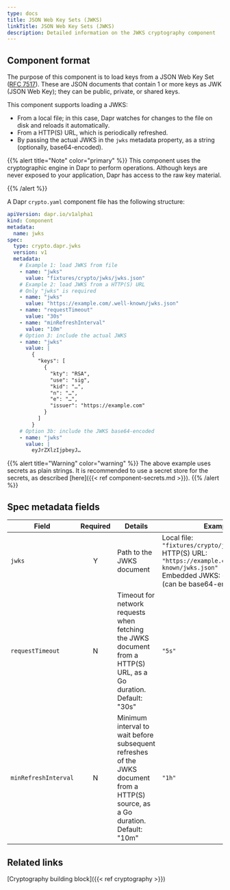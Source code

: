 ```yaml
---
type: docs
title: JSON Web Key Sets (JWKS)
linkTitle: JSON Web Key Sets (JWKS)
description: Detailed information on the JWKS cryptography component
---
```


## Component format

The purpose of this component is to load keys from a JSON Web Key Set ([RFC 7517](https://www.rfc-editor.org/rfc/rfc7517)). These are JSON documents that contain 1 or more keys as JWK (JSON Web Key); they can be public, private, or shared keys.

This component supports loading a JWKS:

- From a local file; in this case, Dapr watches for changes to the file on disk and reloads it automatically.
- From a HTTP(S) URL, which is periodically refreshed.
- By passing the actual JWKS in the `jwks` metadata property, as a string (optionally, base64-encoded).

{{% alert title="Note" color="primary" %}}
This component uses the cryptographic engine in Dapr to perform operations. Although keys are never exposed to your application, Dapr has access to the raw key material.

{{% /alert %}}

A Dapr `crypto.yaml` component file has the following structure:

```yaml
apiVersion: dapr.io/v1alpha1
kind: Component
metadata:
  name: jwks
spec:
  type: crypto.dapr.jwks
  version: v1
  metadata:
    # Example 1: load JWKS from file
    - name: "jwks"
      value: "fixtures/crypto/jwks/jwks.json"
    # Example 2: load JWKS from a HTTP(S) URL
    # Only "jwks" is required
    - name: "jwks"
      value: "https://example.com/.well-known/jwks.json"
    - name: "requestTimeout"
      value: "30s"
    - name: "minRefreshInterval"
      value: "10m"
    # Option 3: include the actual JWKS
    - name: "jwks"
      value: |
        {
          "keys": [
            {
              "kty": "RSA",
              "use": "sig",
              "kid": "…",
              "n": "…",
              "e": "…",
              "issuer": "https://example.com"
            }
          ]
        }
    # Option 3b: include the JWKS base64-encoded
    - name: "jwks"
      value: |
        eyJrZXlzIjpbeyJ…
```

{{% alert title="Warning" color="warning" %}}
The above example uses secrets as plain strings. It is recommended to use a secret store for the secrets, as described [here]({{< ref component-secrets.md >}}).
{{% /alert %}}

## Spec metadata fields

| Field                | Required | Details                                                                                                                                              | Example                                                                                                                                                                                                      |
| -------------------- | :------: | ---------------------------------------------------------------------------------------------------------------------------------------------------- | ------------------------------------------------------------------------------------------------------------------------------------------------------------------------------------------------------------ |
| `jwks`               |     Y    | Path to the JWKS document                                                                                                                            | Local file: `"fixtures/crypto/jwks/jwks.json"`<br>HTTP(S) URL: `"https://example.com/.well-known/jwks.json"`<br>Embedded JWKS: `{"keys": […]}` (can be base64-encoded) |
| `requestTimeout`     |     N    | Timeout for network requests when fetching the JWKS document from a HTTP(S) URL, as a Go duration. Default: "30s"                 | `"5s"`                                                                                                                                                                                                       |
| `minRefreshInterval` |     N    | Minimum interval to wait before subsequent refreshes of the JWKS document from a HTTP(S) source, as a Go duration. Default: "10m" | `"1h"`                                                                                                                                                                                                       |

## Related links

[Cryptography building block]({{< ref cryptography >}})
